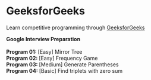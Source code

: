 # GeeksforGeeks
Learn competitive programming through [GeeksforGeeks](https://www.geeksforgeeks.org/https://practice.geeksforgeeks.org/explore/?company%5B%5D=Google&problemType=functional&difficulty%5B%5D=0&difficulty%5B%5D=1&difficulty%5B%5D=2&page=1&sortBy=submissions&company%5B%5D=Google)

<b> Google Interview Preparation </b>
<br/>
<br/> <b> Program 01: </b> [Easy] Mirror Tree
<br/> <b> Program 02: </b> [Easy] Frequency Game
<br/> <b> Program 03: </b> [Medium] Generate Parentheses 
<br/> <b> Program 04: </b> [Basic] Find triplets with zero sum

